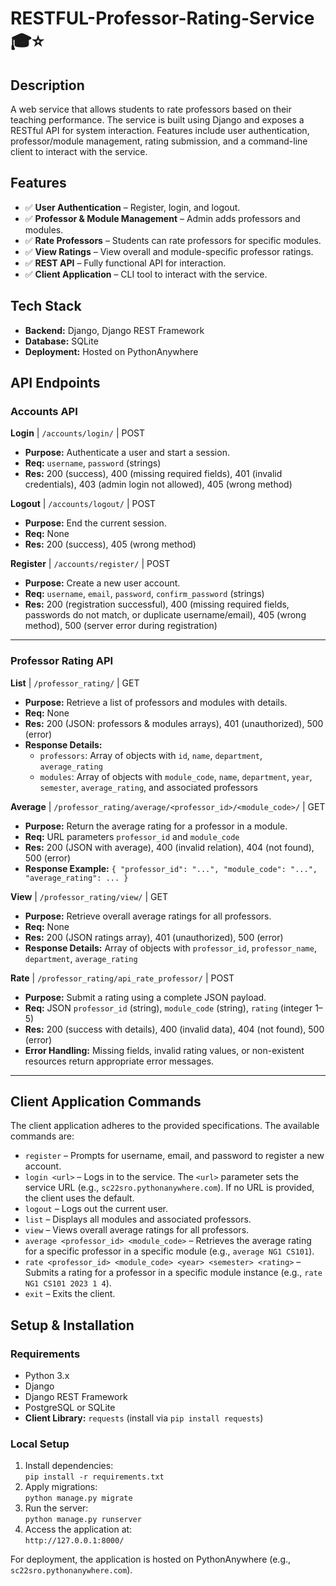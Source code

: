 # RESTFUL-Professor-Rating-Service 🎓⭐

## **Description**
A web service that allows students to rate professors based on their teaching performance. The service is built using Django and exposes a RESTful API for system interaction. Features include user authentication, professor/module management, rating submission, and a command-line client to interact with the service.

## **Features**
- ✅ **User Authentication** – Register, login, and logout.
- ✅ **Professor & Module Management** – Admin adds professors and modules.
- ✅ **Rate Professors** – Students can rate professors for specific modules.
- ✅ **View Ratings** – View overall and module-specific professor ratings.
- ✅ **REST API** – Fully functional API for interaction.
- ✅ **Client Application** – CLI tool to interact with the service.

## **Tech Stack**
- **Backend:** Django, Django REST Framework  
- **Database:** SQLite  
- **Deployment:** Hosted on PythonAnywhere  

## **API Endpoints**

### **Accounts API**

**Login** | `/accounts/login/` | POST  
* **Purpose:** Authenticate a user and start a session.  
* **Req:** `username`, `password` (strings)  
* **Res:** 200 (success), 400 (missing required fields), 401 (invalid credentials), 403 (admin login not allowed), 405 (wrong method)

**Logout** | `/accounts/logout/` | POST  
* **Purpose:** End the current session.  
* **Req:** None  
* **Res:** 200 (success), 405 (wrong method)

**Register** | `/accounts/register/` | POST  
* **Purpose:** Create a new user account.  
* **Req:** `username`, `email`, `password`, `confirm_password` (strings)  
* **Res:** 200 (registration successful), 400 (missing required fields, passwords do not match, or duplicate username/email), 405 (wrong method), 500 (server error during registration)

---

### **Professor Rating API**

**List** | `/professor_rating/` | GET  
* **Purpose:** Retrieve a list of professors and modules with details.  
* **Req:** None  
* **Res:** 200 (JSON: professors & modules arrays), 401 (unauthorized), 500 (error)  
* **Response Details:**  
  * `professors`: Array of objects with `id`, `name`, `department`, `average_rating`  
  * `modules`: Array of objects with `module_code`, `name`, `department`, `year`, `semester`, `average_rating`, and associated professors

**Average** | `/professor_rating/average/<professor_id>/<module_code>/` | GET  
* **Purpose:** Return the average rating for a professor in a module.  
* **Req:** URL parameters `professor_id` and `module_code`  
* **Res:** 200 (JSON with average), 400 (invalid relation), 404 (not found), 500 (error)  
* **Response Example:** `{ "professor_id": "...", "module_code": "...", "average_rating": ... }`

**View** | `/professor_rating/view/` | GET  
* **Purpose:** Retrieve overall average ratings for all professors.  
* **Req:** None  
* **Res:** 200 (JSON ratings array), 401 (unauthorized), 500 (error)  
* **Response Details:** Array of objects with `professor_id`, `professor_name`, `department`, `average_rating`

**Rate** | `/professor_rating/api_rate_professor/` | POST  
* **Purpose:** Submit a rating using a complete JSON payload.  
* **Req:** JSON `professor_id` (string), `module_code` (string), `rating` (integer 1–5)  
* **Res:** 200 (success with details), 400 (invalid data), 404 (not found), 500 (error)  
* **Error Handling:** Missing fields, invalid rating values, or non-existent resources return appropriate error messages.

---

## **Client Application Commands**

The client application adheres to the provided specifications. The available commands are:

- `register` – Prompts for username, email, and password to register a new account.
- `login <url>` – Logs in to the service. The `<url>` parameter sets the service URL (e.g., `sc22sro.pythonanywhere.com`). If no URL is provided, the client uses the default.
- `logout` – Logs out the current user.
- `list` – Displays all modules and associated professors.
- `view` – Views overall average ratings for all professors.
- `average <professor_id> <module_code>` – Retrieves the average rating for a specific professor in a specific module (e.g., `average NG1 CS101`).
- `rate <professor_id> <module_code> <year> <semester> <rating>` – Submits a rating for a professor in a specific module instance (e.g., `rate NG1 CS101 2023 1 4`).
- `exit` – Exits the client.

## **Setup & Installation**

### Requirements
- Python 3.x  
- Django  
- Django REST Framework  
- PostgreSQL or SQLite  
- **Client Library:** `requests` (install via `pip install requests`)

### Local Setup
1. Install dependencies:  
   `pip install -r requirements.txt`
3. Apply migrations:  
   `python manage.py migrate`
4. Run the server:  
   `python manage.py runserver`
5. Access the application at:  
   `http://127.0.0.1:8000/`

For deployment, the application is hosted on PythonAnywhere (e.g., `sc22sro.pythonanywhere.com`).

